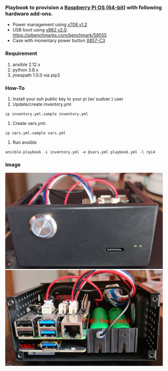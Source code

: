### Playbook to provision a [Raspberry Pi OS (64-bit)](https://www.raspberrypi.com/software/operating-systems/#raspberry-pi-os-64-bit) with following hardware add-ons.
- Power management using [x708 v1.2](https://wiki.geekworm.com/X708-Hardware)
- USB boot using [x862 v2.0](https://wiki.geekworm.com/X862_V2.0).  https://pibenchmarks.com/benchmark/58555
- Case with monentary power button [X857-C3](https://wiki.geekworm.com/X857-C3)


### Requirement
1. ansible  2.12.x
2. python 3.8.x
3. jmespath 1.0.0 via pip3

### How-To
1. Install your ssh public key to  your pi (w/ sudoer ) user 
1. Update/create inventory.yml
```
cp inventory.yml.sample inventory.yml
```
1. Create vars.yml. 
```
cp vars.yml.sample vars.yml
```
1. Run ansible
```
ansible-playbook -i inventory.yml -e @vars.yml playbook.yml -l rpi4
```

### Image
![X857-C3 front](front.jpg  "X857-C3 front")
![X857-C3 inside](inside.jpg  "X857-C3 inside")


